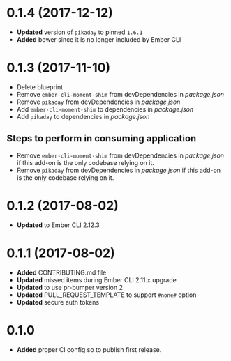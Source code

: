 # 0.1.4 (2017-12-12)
* **Updated** version of `pikaday` to pinned `1.6.1`
* **Added** bower since it is no longer included by Ember CLI

# 0.1.3 (2017-11-10)
* Delete blueprint
* Remove `ember-cli-moment-shim` from devDependencies in _package.json_
* Remove `pikaday` from devDependencies in _package.json_
* Add `ember-cli-moment-shim` to dependencies in _package.json_
* Add `pikaday` to dependencies in _package.json_

## Steps to perform in consuming application

* Remove `ember-cli-moment-shim` from devDependencies in _package.json_ if this add-on is the only codebase relying on it.
* Remove `pikaday` from devDependencies in _package.json_ if this add-on is the only codebase relying on it.

# 0.1.2 (2017-08-02)
* **Updated** to Ember CLI 2.12.3


# 0.1.1 (2017-08-02)
* **Added** CONTRIBUTING.md file
* **Updated** missed items during Ember CLI 2.11.x upgrade
* **Updated** to use pr-bumper version 2
* **Updated** PULL_REQUEST_TEMPLATE to support `#none#` option
* **Updated** secure auth tokens


# 0.1.0

* **Added** proper CI config so to publish first release.

